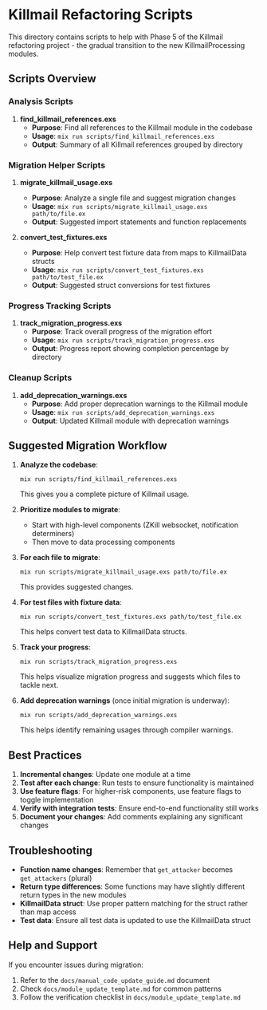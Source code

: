 # Killmail Refactoring Scripts

This directory contains scripts to help with Phase 5 of the Killmail refactoring project - the gradual transition to the new KillmailProcessing modules.

## Scripts Overview

### Analysis Scripts

1. **find_killmail_references.exs**
   - **Purpose**: Find all references to the Killmail module in the codebase
   - **Usage**: `mix run scripts/find_killmail_references.exs`
   - **Output**: Summary of all Killmail references grouped by directory

### Migration Helper Scripts

1. **migrate_killmail_usage.exs**

   - **Purpose**: Analyze a single file and suggest migration changes
   - **Usage**: `mix run scripts/migrate_killmail_usage.exs path/to/file.ex`
   - **Output**: Suggested import statements and function replacements

2. **convert_test_fixtures.exs**
   - **Purpose**: Help convert test fixture data from maps to KillmailData structs
   - **Usage**: `mix run scripts/convert_test_fixtures.exs path/to/test_file.ex`
   - **Output**: Suggested struct conversions for test fixtures

### Progress Tracking Scripts

1. **track_migration_progress.exs**
   - **Purpose**: Track overall progress of the migration effort
   - **Usage**: `mix run scripts/track_migration_progress.exs`
   - **Output**: Progress report showing completion percentage by directory

### Cleanup Scripts

1. **add_deprecation_warnings.exs**
   - **Purpose**: Add proper deprecation warnings to the Killmail module
   - **Usage**: `mix run scripts/add_deprecation_warnings.exs`
   - **Output**: Updated Killmail module with deprecation warnings

## Suggested Migration Workflow

1. **Analyze the codebase**:

   ```
   mix run scripts/find_killmail_references.exs
   ```

   This gives you a complete picture of Killmail usage.

2. **Prioritize modules to migrate**:

   - Start with high-level components (ZKill websocket, notification determiners)
   - Then move to data processing components

3. **For each file to migrate**:

   ```
   mix run scripts/migrate_killmail_usage.exs path/to/file.ex
   ```

   This provides suggested changes.

4. **For test files with fixture data**:

   ```
   mix run scripts/convert_test_fixtures.exs path/to/test_file.ex
   ```

   This helps convert test data to KillmailData structs.

5. **Track your progress**:

   ```
   mix run scripts/track_migration_progress.exs
   ```

   This helps visualize migration progress and suggests which files to tackle next.

6. **Add deprecation warnings** (once initial migration is underway):
   ```
   mix run scripts/add_deprecation_warnings.exs
   ```
   This helps identify remaining usages through compiler warnings.

## Best Practices

1. **Incremental changes**: Update one module at a time
2. **Test after each change**: Run tests to ensure functionality is maintained
3. **Use feature flags**: For higher-risk components, use feature flags to toggle implementation
4. **Verify with integration tests**: Ensure end-to-end functionality still works
5. **Document your changes**: Add comments explaining any significant changes

## Troubleshooting

- **Function name changes**: Remember that `get_attacker` becomes `get_attackers` (plural)
- **Return type differences**: Some functions may have slightly different return types in the new modules
- **KillmailData struct**: Use proper pattern matching for the struct rather than map access
- **Test data**: Ensure all test data is updated to use the KillmailData struct

## Help and Support

If you encounter issues during migration:

1. Refer to the `docs/manual_code_update_guide.md` document
2. Check `docs/module_update_template.md` for common patterns
3. Follow the verification checklist in `docs/module_update_template.md`
